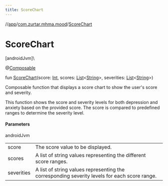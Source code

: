 ```yaml
---
title: ScoreChart
---
```

//[app](../../index.html)/[com.zurtar.mhma.mood](index.html)/[ScoreChart](-score-chart.html)



# ScoreChart



[androidJvm]\




@[Composable](https://developer.android.com/reference/kotlin/androidx/compose/runtime/Composable.html)



fun [ScoreChart](-score-chart.html)(score: [Int](https://kotlinlang.org/api/core/kotlin-stdlib/kotlin/-int/index.html), scores: [List](https://kotlinlang.org/api/core/kotlin-stdlib/kotlin.collections/-list/index.html)&lt;[String](https://kotlinlang.org/api/core/kotlin-stdlib/kotlin/-string/index.html)&gt;, severities: [List](https://kotlinlang.org/api/core/kotlin-stdlib/kotlin.collections/-list/index.html)&lt;[String](https://kotlinlang.org/api/core/kotlin-stdlib/kotlin/-string/index.html)&gt;)



Composable function that displays a score chart to show the user's score and severity.



This function shows the score and severity levels for both depression and anxiety based on the provided score. The score is compared to predefined ranges to determine the severity level.



#### Parameters


androidJvm

| | |
|---|---|
| score | The score value to be displayed. |
| scores | A list of string values representing the different score ranges. |
| severities | A list of string values representing the corresponding severity levels     for each score range. |



